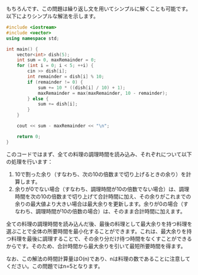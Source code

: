 もちろんです、この問題は繰り返し文を用いてシンプルに解くことも可能です。以下によりシンプルな解法を示します。

```cpp
#include <iostream>
#include <vector>
using namespace std;

int main() {
    vector<int> dish(5);
    int sum = 0, maxRemainder = 0;
    for (int i = 0; i < 5; ++i) {
        cin >> dish[i];
        int remainder = dish[i] % 10;
        if (remainder != 0) {
            sum += 10 * ((dish[i] / 10) + 1);
            maxRemainder = max(maxRemainder, 10 - remainder);
        } else {
            sum += dish[i];
        }
    }

    cout << sum - maxRemainder << "\n";

    return 0;
}
```

このコードではまず、全ての料理の調理時間を読み込み、それぞれについて以下の処理を行います：

1. 10で割った余り（すなわち、次の10の倍数まで切り上げるときの余り）を計算します。
2. 余りが0でない場合（すなわち、調理時間が10の倍数でない場合）は、調理時間を次の10の倍数まで切り上げて合計時間に加え、その余りがこれまでの余りの最大値より大きい場合は最大余りを更新します。余りが0の場合（すなわち、調理時間が10の倍数の場合）は、そのまま合計時間に加えます。

全ての料理の調理時間を読み込んだ後、最後の料理として最大余りを持つ料理を選ぶことで全体の所要時間を最小化することができます。これは、最大余りを持つ料理を最後に調理することで、その余り分だけ待つ時間をなくすことができるからです。そのため、合計時間から最大余りを引いて最短所要時間を得ます。

なお、この解法の時間計算量はO(n)であり、nは料理の数であることに注意してください。この問題ではn=5となります。